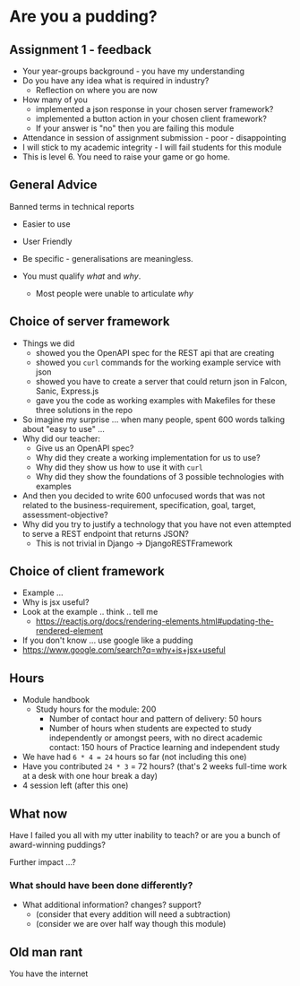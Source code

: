 Are you a pudding?
==================


Assignment 1 - feedback
-----------------------

* Your year-groups background - you have my understanding
* Do you have any idea what is required in industry? 
    * Reflection on where you are now
* How many of you 
    * implemented a json response in your chosen server framework?
    * implemented a button action in your chosen client framework?
    * If your answer is "no" then you are failing this module
* Attendance in session of assignment submission - poor - disappointing
* I will stick to my academic integrity - I will fail students for this module
* This is level 6. You need to raise your game or go home.


General Advice
--------------

Banned terms in technical reports
* Easier to use
* User Friendly

* Be specific - generalisations are meaningless.
* You must qualify _what_ and _why_.
    * Most people were unable to articulate _why_


Choice of server framework
--------------------------

* Things we did
    * showed you the OpenAPI spec for the REST api that are creating
    * showed you `curl` commands for the working example service with json
    * showed you have to create a server that could return json in Falcon, Sanic, Express.js
    * gave you the code as working examples with Makefiles for these three solutions in the repo
* So imagine my surprise ... when many people, spent 600 words talking about "easy to use" ... 
* Why did our teacher:
    * Give us an OpenAPI spec?
    * Why did they create a working implementation for us to use?
    * Why did they show us how to use it with `curl`
    * Why did they show the foundations of 3 possible technologies with examples
* And then you decided to write 600 unfocused words that was not related to the business-requirement, specification, goal, target, assessment-objective?
* Why did you try to justify a technology that you have not even attempted to serve a REST endpoint that returns JSON?
    * This is not trivial in Django -> DjangoRESTFramework


Choice of client framework
--------------------------

* Example ...
* Why is jsx useful?
* Look at the example .. think .. tell me
    * https://reactjs.org/docs/rendering-elements.html#updating-the-rendered-element
* If you don't know ... use google like a pudding
* https://www.google.com/search?q=why+is+jsx+useful


Hours
-----

* Module handbook
    * Study hours for the module: 200
        * Number of contact hour and pattern of delivery: 50 hours
        * Number of hours when students are expected to study independently or amongst peers, with no direct academic contact: 150 hours of Practice learning and independent study
* We have had `6 * 4 = 24` hours so far (not including this one)
* Have you contributed `24 * 3` = 72 hours? (that's 2 weeks full-time work at a desk with one hour break a day)
* 4 session left (after this one)


What now
--------

Have I failed you all with my utter inability to teach?
or are you a bunch of award-winning puddings?

Further impact ...?


### What should have been done differently?

* What additional information? changes? support?
    * (consider that every addition will need a subtraction)
    * (consider we are over half way though this module)


Old man rant
------------

You have the internet
